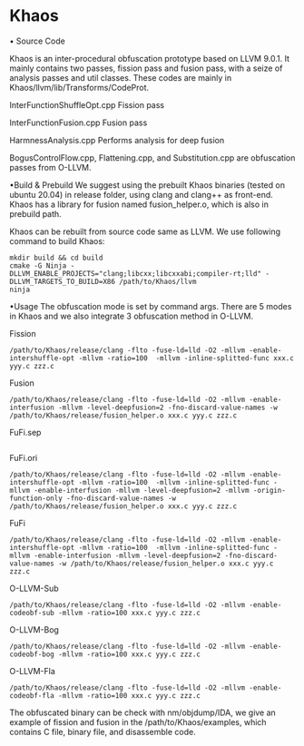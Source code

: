 # Khaos
•	Source Code

Khaos is an inter-procedural obfuscation prototype based on LLVM 9.0.1. It mainly contains two passes, fission pass and fusion pass, with a seize of analysis passes and util classes. These codes are mainly in Khaos/llvm/lib/Transforms/CodeProt.

InterFunctionShuffleOpt.cpp	Fission pass

InterFunctionFusion.cpp	Fusion pass

HarmnessAnalysis.cpp	Performs analysis for deep fusion

BogusControlFlow.cpp, Flattening.cpp, and Substitution.cpp are obfuscation passes from O-LLVM.

•Build & Prebuild
We suggest using the prebuilt Khaos binaries (tested on ubuntu 20.04) in release folder, using clang and clang++ as front-end. Khaos has a library for fusion named fusion_helper.o, which is also in prebuild path.

Khaos can be rebuilt from source code same as LLVM. We use following command to build Khaos:
```
mkdir build && cd build
cmake -G Ninja -DLLVM_ENABLE_PROJECTS="clang;libcxx;libcxxabi;compiler-rt;lld" -DLLVM_TARGETS_TO_BUILD=X86 /path/to/Khaos/llvm
ninja
```
•Usage
The obfuscation mode is set by command args. There are 5 modes in Khaos and we also integrate 3 obfuscation method in O-LLVM.

Fission
```
/path/to/Khaos/release/clang -flto -fuse-ld=lld -O2 -mllvm -enable-intershuffle-opt -mllvm -ratio=100  -mllvm -inline-splitted-func xxx.c yyy.c zzz.c
```

Fusion
```
/path/to/Khaos/release/clang -flto -fuse-ld=lld -O2 -mllvm -enable-interfusion -mllvm -level-deepfusion=2 -fno-discard-value-names -w /path/to/Khaos/release/fusion_helper.o xxx.c yyy.c zzz.c
```

FuFi.sep
```/path/to/Khaos/release/clang -flto -fuse-ld=lld -O2 -mllvm -enable-intershuffle-opt -mllvm -ratio=100  -mllvm -inline-splitted-func -mllvm -enable-interfusion -mllvm -level-deepfusion=2 -mllvm -fissioned-function-only -fno-discard-value-names -w /path/to/Khaos/release/fusion_helper.o xxx.c yyy.c zzz.c
```

FuFi.ori
```
/path/to/Khaos/release/clang -flto -fuse-ld=lld -O2 -mllvm -enable-intershuffle-opt -mllvm -ratio=100  -mllvm -inline-splitted-func -mllvm -enable-interfusion -mllvm -level-deepfusion=2 -mllvm -origin-function-only -fno-discard-value-names -w /path/to/Khaos/release/fusion_helper.o xxx.c yyy.c zzz.c
```

FuFi
```
/path/to/Khaos/release/clang -flto -fuse-ld=lld -O2 -mllvm -enable-intershuffle-opt -mllvm -ratio=100  -mllvm -inline-splitted-func -mllvm -enable-interfusion -mllvm -level-deepfusion=2 -fno-discard-value-names -w /path/to/Khaos/release/fusion_helper.o xxx.c yyy.c zzz.c
```

O-LLVM-Sub
```
/path/to/Khaos/release/clang -flto -fuse-ld=lld -O2 -mllvm -enable-codeobf-sub -mllvm -ratio=100 xxx.c yyy.c zzz.c
```

O-LLVM-Bog
```
/path/to/Khaos/release/clang -flto -fuse-ld=lld -O2 -mllvm -enable-codeobf-bog -mllvm -ratio=100 xxx.c yyy.c zzz.c
```

O-LLVM-Fla
```
/path/to/Khaos/release/clang -flto -fuse-ld=lld -O2 -mllvm -enable-codeobf-fla -mllvm -ratio=100 xxx.c yyy.c zzz.c
```
The obfuscated binary can be check with nm/objdump/IDA, we give an example of fission and fusion in the /path/to/Khaos/examples, which contains C file, binary file, and disassemble code.
